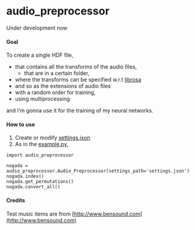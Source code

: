 # audio_preprocessor

Under development now

#### Goal
To create a single HDF file,
* that contains all the transforms of the audio files,
  * that are in a certain folder,
* where the transforms can be specified w.r.t [librosa](http://librosa.github.io)
* and so as the extensions of audio files
* with a random order for training,
* using multiprocessing

and I'm gonna use it for the training of my neural networks.

#### How to use
1. Create  or modify [settings.json](https://github.com/keunwoochoi/audio_preprocessor/blob/master/settings.json)
2. As in the [example.py](https://github.com/keunwoochoi/audio_preprocessor/blob/master/example.py),
```	
import audio_preprocessor

nogada = audio_preprocessor.Audio_Preprocessor(settings_path='settings.json')
nogada.index()
nogada.get_permutations()
nogada.convert_all()
```

#### Credits
Test music items are from [http://www.bensound.com](http://www.bensound.com)

